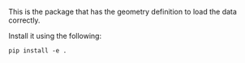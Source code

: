 This is the package that has the geometry definition to load the data correctly.

Install it using the following:

```
pip install -e .
```
